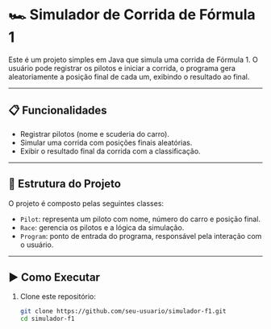 # 🏎️ Simulador de Corrida de Fórmula 1

Este é um projeto simples em Java que simula uma corrida de Fórmula 1. O usuário pode registrar os pilotos e iniciar a corrida, o programa gera aleatoriamente a posição final de cada um, exibindo o resultado ao final.

---

## 📋 Funcionalidades

- Registrar pilotos (nome e scuderia do carro).
- Simular uma corrida com posições finais aleatórias.
- Exibir o resultado final da corrida com a classificação.

---

## 🧱 Estrutura do Projeto

O projeto é composto pelas seguintes classes:

- `Pilot`: representa um piloto com nome, número do carro e posição final.
- `Race`: gerencia os pilotos e a lógica da simulação.
- `Program`: ponto de entrada do programa, responsável pela interação com o usuário.

---


## ▶️ Como Executar

1. Clone este repositório:
   ```bash
   git clone https://github.com/seu-usuario/simulador-f1.git
   cd simulador-f1
